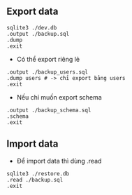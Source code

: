 ## Export data
```
sqlite3 ./dev.db
.output ./backup.sql
.dump
.exit
```
- Có thể export riêng lẻ
```
.output ./backup_users.sql
.dump users # -> chỉ export bảng users
.exit
```
- Nếu chỉ muốn export schema
```
.output ./backup_schema.sql
.schema
.exit
```

## Import data
- Để import data thì dùng .read
```
sqlite3 ./restore.db
.read ./backup.sql
.exit
```